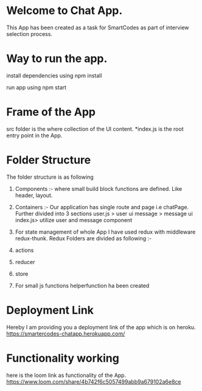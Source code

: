 # Welcome to Chat App.
This App has been created as a task for SmartCodes as part of interview selection process.

# Way to run the app.
install dependencies using 
npm install 

run app using 
npm start

# Frame of the App
 src folder is the where collection of the UI content.
 *index.js is the root entry point in the App.

 # Folder Structure
 The folder structure is as following 
1. Components :-
where small build block functions are defined. Like header, layout.
2. Containers :-
Our application has single route and page i.e chatPage. Further divided into 3 sections
  user.js > user ui
  message > message ui
  index.js> utilize user and message component


3. For state management of whole App I have used redux with middleware redux-thunk.
Redux Folders are divided as following :-
1. actions
2. reducer
3. store


4. For small js functions helperfunction ha been created

# Deployment Link
Hereby I am providing you a deployment link of the app which is on heroku.
https://smartercodes-chatapp.herokuapp.com/

 # Functionality working

 here is the loom link as functionality of the App.
 https://www.loom.com/share/4b742f6c5057499abb9a679102a6e8ce
